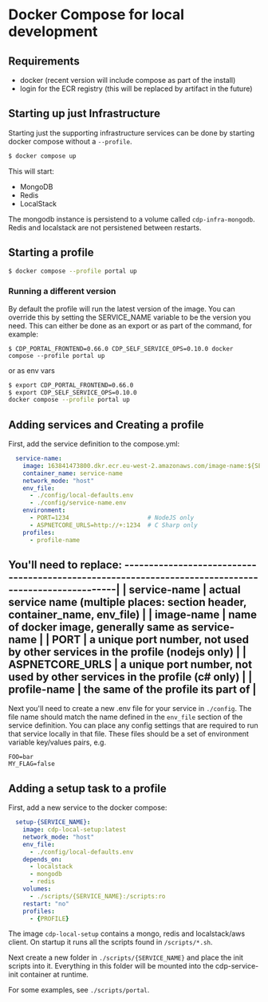 # Docker Compose for local development

## Requirements

 - docker (recent version will include compose as part of the install)
 - login for the ECR registry (this will be replaced by artifact in the future)


## Starting up just Infrastructure
Starting just the supporting infrastructure services can be done by starting docker compose without a `--profile`.

```sh
$ docker compose up
```

This will start:
 - MongoDB
 - Redis
 - LocalStack

The mongodb instance is persistend to a volume called `cdp-infra-mongodb`. Redis and localstack are not persistened between restarts.

## Starting a profile

```sh
$ docker compose --profile portal up
```

### Running a different version
By default the profile will run the latest version of the image.
You can override this by setting the SERVICE_NAME variable to be the version you need.
This can either be done as an export or as part of the command, for example:
```
$ CDP_PORTAL_FRONTEND=0.66.0 CDP_SELF_SERVICE_OPS=0.10.0 docker compose --profile portal up
```

or as env vars
```sh
$ export CDP_PORTAL_FRONTEND=0.66.0
$ export CDP_SELF_SERVICE_OPS=0.10.0
docker compose --profile portal up
```


## Adding services and Creating a profile

First, add the service definition to the compose.yml:

```yaml
  service-name:
    image: 163841473800.dkr.ecr.eu-west-2.amazonaws.com/image-name:${SERVICE_NAME:-latest}
    container_name: service-name
    network_mode: "host"
    env_file:
      - ./config/local-defaults.env
      - ./config/service-name.env
    environment:
      - PORT=1234                      # NodeJS only
      - ASPNETCORE_URLS=http://+:1234  # C Sharp only
    profiles:
      - profile-name
```

You'll need to replace:
----------------------------------------------------------------------------------------------------|
| service-name    | actual service name (multiple places: section header, container_name, env_file) |
| image-name      | name of docker image, generally same as service-name                            |
| PORT            | a unique port number, not used by other services in the profile (nodejs only)   |
| ASPNETCORE_URLS | a unique port number, not used by other services in the profile (c# only)       |
| profile-name    | the same of the profile its part of                                             |
-----------------------------------------------------------------------------------------------------

Next you'll need to create a new .env file for your service in `./config`. The file name should match the name defined in the `env_file` section of the service definition.
You can place any config settings that are required to run that service locally in that file.
These files should be a set of environment variable key/values pairs, e.g.

```
FOO=bar
MY_FLAG=false
```

## Adding a setup task to a profile

First, add a new service to the docker compose:

```yaml
  setup-{SERVICE_NAME}:
    image: cdp-local-setup:latest
    network_mode: "host"
    env_file:
      - ./config/local-defaults.env
    depends_on:
      - localstack
      - mongodb
      - redis
    volumes:
      - ./scripts/{SERVICE_NAME}:/scripts:ro
    restart: "no"
    profiles:
      - {PROFILE}
```

The image `cdp-local-setup` contains a mongo, redis and localstack/aws client. On startup it runs all the scripts found in `/scripts/*.sh`.

Next create a new folder in `./scripts/{SERVICE_NAME}` and place the init scripts into it. Everything in this folder will be mounted into the cdp-service-init container at runtime.

For some examples, see `./scripts/portal`.


